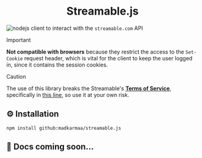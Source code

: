 <h1 align="center">
  <!-- <img src="" alt="icon" style="width: 65px; height: 65px"><br> -->
  Streamable.js
</h1>

![nodejs](https://img.shields.io/static/v1?logo=nodedotjs&label=&message=NodeJS&color=43853D&logoColor=ffffff&style=flat-square) client to interact with the `streamable.com` API

> [!IMPORTANT]
>
> **Not compatible with browsers** because they restrict the access to the `Set-Cookie` request header, which is vital for the client to keep the user logged in, since it contains the session cookies.

> [!CAUTION]
>
> The use of this library breaks the Streamable's **[Terms of Service](https://terms.streamable.com)**, specifically in [this line](https://terms.streamable.com/#:~:text=Use%20automated,Content), so use it at your own risk.

## ⚙️ Installation

```
npm install github:madkarmaa/streamable.js
```

## 📖 Docs coming soon...
